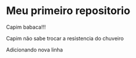 # Meu primeiro repositorio


Capim babaca!!!

Capim não sabe trocar a resistencia do chuveiro


Adicionando nova linha
